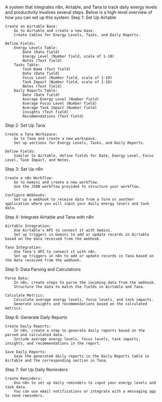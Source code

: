 A system that integrates n8n, Airtable, and Tana to track daily energy levels and productivity involves several steps. Below is a high-level overview of how you can set up this system:
Step 1: Set Up Airtable

    Create an Airtable Base:
        Go to Airtable and create a new base.
        Create tables for Energy Levels, Tasks, and Daily Reports.

    Define Fields:
        Energy Levels Table:
            Date (Date field)
            Energy Level (Number field, scale of 1-10)
            Notes (Text field)
        Tasks Table:
            Task Name (Text field)
            Date (Date field)
            Focus Level (Number field, scale of 1-10)
            Task Impact (Number field, scale of 1-10)
            Notes (Text field)
        Daily Reports Table:
            Date (Date field)
            Average Energy Level (Number field)
            Average Focus Level (Number field)
            Average Task Impact (Number field)
            Insights (Text field)
            Recommendations (Text field)

Step 2: Set Up Tana

    Create a Tana Workspace:
        Go to Tana and create a new workspace.
        Set up sections for Energy Levels, Tasks, and Daily Reports.

    Define Fields:
        Similar to Airtable, define fields for Date, Energy Level, Focus Level, Task Impact, and Notes.

Step 3: Set Up n8n

    Create a n8n Workflow:
        Go to Gemini and create a new workflow.
        Use the JSON workflow provided to structure your workflow.

    Configure Webhooks:
        Set up a webhook to receive data from a form or another application where you will input your daily energy levels and task data.

Step 4: Integrate Airtable and Tana with n8n

    Airtable Integration:
        Use Airtable's API to connect it with Gemini.
        Set up triggers in Gemini to add or update records in Airtable based on the data received from the webhook.

    Tana Integration:
        Use Tana's API to connect it with n8n.
        Set up triggers in n8n to add or update records in Tana based on the data received from the webhook.

Step 5: Data Parsing and Calculations

    Parse Data:
        In n8n, create steps to parse the incoming data from the webhook.
        Structure the data to match the fields in Airtable and Tana.

    Calculate Metrics:
        Calculate average energy levels, focus levels, and task impacts.
        Generate insights and recommendations based on the calculated metrics.

Step 6: Generate Daily Reports

    Create Daily Reports:
        In n8n, create a step to generate daily reports based on the parsed and calculated data.
        Include average energy levels, focus levels, task impacts, insights, and recommendations in the report.

    Save Daily Reports:
        Save the generated daily reports in the Daily Reports table in Airtable and the corresponding section in Tana.

Step 7: Set Up Daily Reminders

    Create Reminders:
        Use n8n to set up daily reminders to input your energy levels and task data.
        You can use email notifications or integrate with a messaging app to send reminders.
